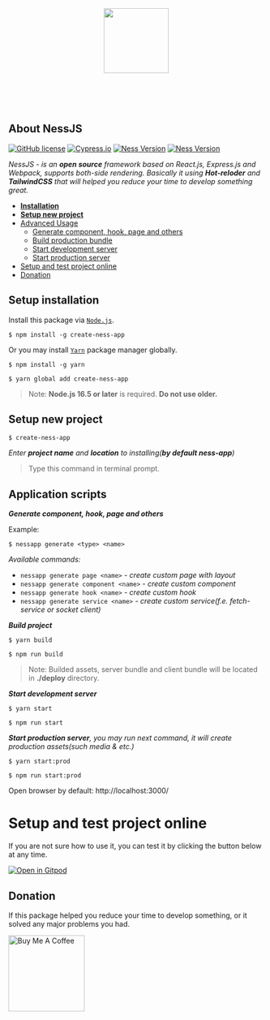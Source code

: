 <p align="center">
  <a href="https://nessjs.org">
		<br/><br/><br/><br/><br/>
    <img src="https://user-images.githubusercontent.com/106757584/175770221-a634f207-c3de-4afc-991c-d2fb32953941.png" height="128">
		<br/><br/><br/><br/><br/>
  </a>
</p>

## About NessJS  
[![GitHub license](https://img.shields.io/badge/license-MIT-blue.svg)](https://github.com/leroywagner/ness.js/license)
[![Cypress.io](https://img.shields.io/badge/tested%20with-Cypress-04C38E.svg)](https://www.cypress.io/)
[![Ness Version](https://img.shields.io/badge/v3.0.9-NessJS-blue)]()
[![Ness Version](https://img.shields.io/badge/Contribute%20with-Gitpod-908a85?logo=gitpod)]()

<i>NessJS - is an **open source** framework based on React.js, Express.js and Webpack, supports both-side rendering. Basically it using **Hot-reloder** and **TailwindCSS** that will helped you reduce your time to develop something great.</i>

 - **[Installation](#setup-installation)**
 - **[Setup new project](#setup-new-project)**
 - [Advanced Usage](#application-scripts)
   - [Generate component, hook, page and others](#generate)
   - [Build production bundle](#build)
   - [Start development server](#start-dev)
   - [Start production server](#start-prod)
 - [Setup and test project online](#setup-and-test-project-online)
 - [Donation](#donation)


## Setup installation
Install this package via [`Node.js`](https://nodejs.org/en/).

```
$ npm install -g create-ness-app
```
Or you may install [`Yarn`](https://classic.yarnpkg.com/lang/en/docs/install/) package manager globally.
```
$ npm install -g yarn
```
```
$ yarn global add create-ness-app
```

> Note: **Node.js 16.5 or later** is required. **Do not use older.**
<div>

<h2>Setup new project</h2>

```
$ create-ness-app
```
<i>Enter **project name** and **location** to installing(**by default ness-app**)</i>

> Type this command in terminal prompt.

</div>
<div>

<h2 width="100%">Application scripts</h2>

<i id="generate">**Generate component, hook, page and others**</i>

Example:
``` 
$ nessapp generate <type> <name>
```

*Available commands:*
+ ```nessapp generate page <name>``` - *create custom page with layout*
+ ```nessapp generate component <name>``` - *create custom component*
+ ```nessapp generate hook <name>``` - *create custom hook*
+ ```nessapp generate service <name>``` - *create custom service(f.e. fetch-service or socket client)*

<i id="build">**Build project**</i>

``` 
$ yarn build
```
``` 
$ npm run build
```
> Note: Builded assets, server bundle and client bundle will be located in **./deploy** directory.

<i id="start-dev">**Start development server**</i>

``` 
$ yarn start 
```
``` 
$ npm run start 
```

<i id="start-prod">**Start production server**, you may run next command, it will create production assets(such media & etc.)</i>


``` 
$ yarn start:prod
```
``` 
$ npm run start:prod
```

Open browser by default: http://localhost:3000/

</div>

# Setup and test project online

If you are not sure how to use it, you can test it by clicking the button below at any time.

[![Open in Gitpod](https://user-images.githubusercontent.com/106757584/183264311-1d9bb397-d5d6-443d-89c4-09f7fbb4ecb6.svg)](https://gitpod.io/start/#leroywagner-nessjs-7fzmgg0lq4i)

## Donation

If this package helped you reduce your time to develop something, or it solved any major problems you had.

<a href="https://www.buymeacoffee.com/leroywagner" target="_blank"><img src="https://cdn.buymeacoffee.com/buttons/v2/default-blue.png" alt="Buy Me A Coffee" width="150" ></a>
